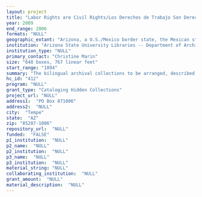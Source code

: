 ```yaml
--- 
layout: project 
title: "Labor Rights are Civil Rights/Los Derechos de Trabajo Son Derechos Civiles"
year: 2009
end_range: 2006
formats: "NULL"
geographic_extant: "Arizona, a U.S./Mexico border state, the Mexican state of Sonora; and the southwestern states of California, Colorado, Texas, and New Mexico."
institution: "Arizona State University Libraries -- Department of Archives and Special Collections"
institution_type: "NULL"
primary_contact: "Christine Marin"
size: "648 boxes, 767 linear feet"
start_range: "1894"
summary: "The bilingual archival collections to be arranged, described, preserved and processed for the Labor Rights are Civil Rights/Los Derechos de Trabajo Son Derechos Civiles project include the records of the Alianza Hispano Americana (AHA), founded in Tucson, Arizona in 1894 as a mutual aid benefit society for Mexicans in the Arizona Territory. The Alianza expanded into the southwestern United States and into northern Mexico to protect the civil rights of Mexicans and Mexican Americans in the areas of school segregation, work discrimination and access to government housing. The League of United Latin American Citizens (LULAC), formed in Corpus Christi, Texas in 1929. It is the oldest, active organization of Hispanics in the United States. Headquartered in Washington, D.C., LULAC seeks to pursue goals of equality in government, law, education and business. The Maricopa County Organizing Project, Inc., (MCOP), was founded in Phoenix, Arizona in 1977 as a non-profit organization intent on organizing farm workers in Mexico and negotiating equitable labor contracts with employers in Maricopa County. The Service, Employment and Redevelopment (SER) Project, was a 1964 federally-funded non-profit organization formed to make available job training and education to the economically disadvantaged. The records of the United Steel Workers of America, Local 616 in Clifton, Arizona and the Arizona AFL-CIO, document the civil, legal, and labor rights of workers."
hc_id: "412"
program: "NULL"
grant_type: "Cataloging Hidden Collections"
project_url: "NULL"
address1:  "PO Box 871006"
address2:  "NULL"
city:  "Tempe"
state:  "AZ"
zip: "85287-1006"
repository_url:  "NULL"
funded:  "FALSE"
p1_institution:  "NULL"
p2_name:  "NULL"
p2_institution:  "NULL"
p3_name:  "NULL"
p3_institution:  "NULL"
material_string: "NULL"
collaborating_institution:  "NULL"
grant_amount:  "NULL"
material_description:  "NULL"
---
```

